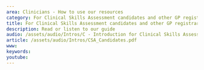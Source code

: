 ```yaml
---
area: Clinicians - How to use our resources
category: For Clinical Skills Assessment candidates and other GP registrars
title: For Clinical Skills Assessment candidates and other GP registrars
description: Read or listen to our guide
audio: /assets/audio/Intros/C - Introduction for Clinical Skills Assessment candidates and other GP Registrars - MQ.mp3
article: /assets/audio/Intros/CSA_Candidates.pdf
www: 
keywords: 
youtube: 
--- 
```

